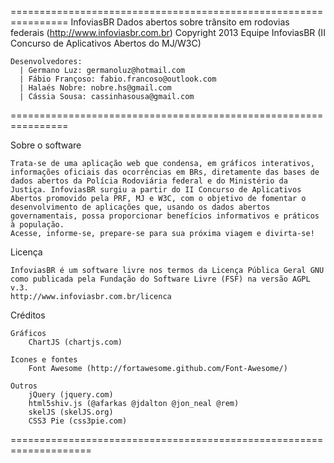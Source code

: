 ================================================================
InfoviasBR
Dados abertos sobre trânsito em rodovias federais (http://www.infoviasbr.com.br)
Copyright 2013 Equipe InfoviasBR (II Concurso de Aplicativos Abertos do MJ/W3C)

	Desenvolvedores:
      | Germano Luz: germanoluz@hotmail.com
      | Fábio Françoso: fabio.francoso@outlook.com
      | Halaés Nobre: nobre.hs@gmail.com
      | Cássia Sousa: cassinhasousa@gmail.com
================================================================

Sobre o software

	Trata-se de uma aplicação web que condensa, em gráficos interativos, informações oficiais das ocorrências em BRs, diretamente das bases de dados abertos da Polícia Rodoviária federal e do Ministério da Justiça. InfoviasBR surgiu a partir do II Concurso de Aplicativos Abertos promovido pela PRF, MJ e W3C, com o objetivo de fomentar o desenvolvimento de aplicações que, usando os dados abertos governamentais, possa proporcionar benefícios informativos e práticos à população. 
	Acesse, informe-se, prepare-se para sua próxima viagem e divirta-se!

Licença

	InfoviasBR é um software livre nos termos da Licença Pública Geral GNU como publicada pela Fundação do Software Livre (FSF) na versão AGPL v.3.
	http://www.infoviasbr.com.br/licenca

Créditos

	Gráficos
		ChartJS (chartjs.com)

	Icones e fontes
		Font Awesome (http://fortawesome.github.com/Font-Awesome/)

	Outros
		jQuery (jquery.com)
		html5shiv.js (@afarkas @jdalton @jon_neal @rem)
		skelJS (skelJS.org)
		CSS3 Pie (css3pie.com)


====================================================================

